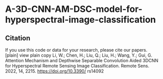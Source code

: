 # A-3D-CNN-AM-DSC-model-for-hyperspectral-image-classification
## Citation  
If you use this code or data for your research, please cite our papers.  
[plain]  view plain  copy
    Li, W.; Chen, H.; Liu, Q.; Liu, H.; Wang, Y.; Gui, G. Attention Mechanism and Depthwise Separable Convolution Aided 3DCNN for Hyperspectral Remote Sensing     Image Classification. Remote Sens. 2022, 14, 2215. https://doi.org/10.3390/ rs14092
